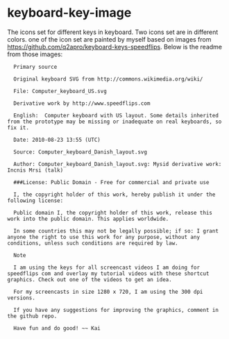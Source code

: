 # keyboard-key-image
The icons set  for different keys in keyboard. Two icons set are in different colors.
one of the icon set are painted by myself based on images from https://github.com/q2apro/keyboard-keys-speedflips.
Below is the readme from those images:

      Primary source

      Original keyboard SVG from http://commons.wikimedia.org/wiki/

      File: Computer_keyboard_US.svg

      Derivative work by http://www.speedflips.com

      English:	Computer keyboard with US layout. Some details inherited from the prototype may be missing or inadequate on real keyboards, so fix it.

      Date:	2010-08-23 13:55 (UTC)

      Source: Computer_keyboard_Danish_layout.svg

      Author: Computer_keyboard_Danish_layout.svg: Mysid derivative work: Incnis Mrsi (talk)

      ###License: Public Domain - Free for commercial and private use

      I, the copyright holder of this work, hereby publish it under the following license:

      Public domain I, the copyright holder of this work, release this work into the public domain. This applies worldwide.

      In some countries this may not be legally possible; if so: I grant anyone the right to use this work for any purpose, without any conditions, unless such conditions are required by law.

      Note

      I am using the keys for all screencast videos I am doing for speedflips com and overlay my tutorial videos with these shortcut graphics. Check out one of the videos to get an idea.

      For my screencasts in size 1280 x 720, I am using the 300 dpi versions.

      If you have any suggestions for improving the graphics, comment in the github repo.

      Have fun and do good! ~~ Kai
